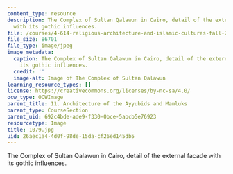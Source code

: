 ```yaml
---
content_type: resource
description: The Complex of Sultan Qalawun in Cairo, detail of the external facade
  with its gothic influences.
file: /courses/4-614-religious-architecture-and-islamic-cultures-fall-2002/26aec1a44d0f98de15dacf26ed145db5_1079.jpg
file_size: 86701
file_type: image/jpeg
image_metadata:
  caption: The Complex of Sultan Qalawun in Cairo, detail of the external facade with
    its gothic influences.
  credit: ''
  image-alt: Image of The Complex of Sultan Qalawun
learning_resource_types: []
license: https://creativecommons.org/licenses/by-nc-sa/4.0/
ocw_type: OCWImage
parent_title: 11. Architecture of the Ayyubids and Mamluks
parent_type: CourseSection
parent_uid: 692c4bde-ade9-f330-0bce-5abcb5e76923
resourcetype: Image
title: 1079.jpg
uid: 26aec1a4-4d0f-98de-15da-cf26ed145db5
---
```

The Complex of Sultan Qalawun in Cairo, detail of the external facade with its gothic influences.